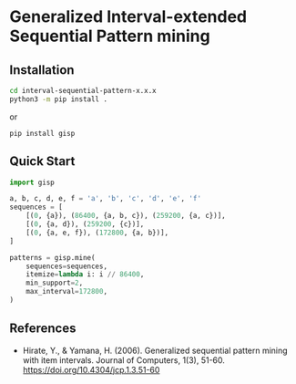 # Generalized Interval-extended Sequential Pattern mining

## Installation

```bash
cd interval-sequential-pattern-x.x.x
python3 -m pip install .
```
or
```
pip install gisp
```

## Quick Start

```python
import gisp

a, b, c, d, e, f = 'a', 'b', 'c', 'd', 'e', 'f'
sequences = [
    [(0, {a}), (86400, {a, b, c}), (259200, {a, c})],
    [(0, {a, d}), (259200, {c})],
    [(0, {a, e, f}), (172800, {a, b})],
]

patterns = gisp.mine(
    sequences=sequences,
    itemize=lambda i: i // 86400,
    min_support=2,
    max_interval=172800,
)
```

## References

- Hirate, Y., & Yamana, H. (2006). Generalized sequential pattern mining with item intervals. Journal of Computers, 1(3), 51-60. https://doi.org/10.4304/jcp.1.3.51-60
